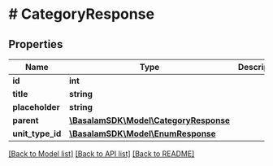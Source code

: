 # # CategoryResponse

## Properties

Name | Type | Description | Notes
------------ | ------------- | ------------- | -------------
**id** | **int** |  |
**title** | **string** |  |
**placeholder** | **string** |  | [optional]
**parent** | [**\BasalamSDK\Model\CategoryResponse**](CategoryResponse.md) |  | [optional]
**unit_type_id** | [**\BasalamSDK\Model\EnumResponse**](EnumResponse.md) |  | [optional]

[[Back to Model list]](../../README.md#models) [[Back to API list]](../../README.md#endpoints) [[Back to README]](../../README.md)
